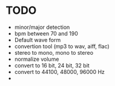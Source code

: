 # TODO

- minor/major detection
- bpm between 70 and 190
- Default wave form
- convertion tool (mp3 to wav, aiff, flac)
- stereo to mono, mono to stereo
- normalize volume
- convert to 16 bit, 24 bit, 32 bit
- convert to 44100, 48000, 96000 Hz
- 